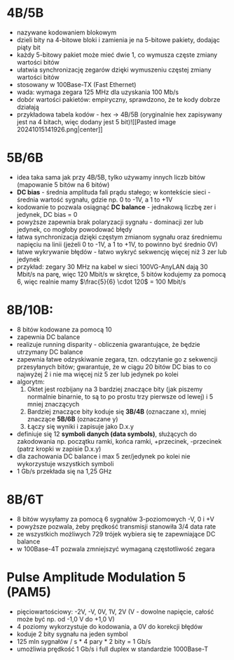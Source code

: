 
# 4B/5B
- nazywane kodowaniem blokowym
- dzieli bity na 4-bitowe bloki i zamienia je na 5-bitowe pakiety, dodając piąty bit
- każdy 5-bitowy pakiet może mieć dwie 1, co wymusza częste zmiany wartości bitów
- ułatwia synchronizację zegarów dzięki wymuszeniu częstej zmiany wartości bitów
- stosowany w 100Base-TX (Fast Ethernet)
- wada: wymaga zegara 125 MHz dla uzyskania 100 Mb/s
- dobór wartości pakietów: empiryczny, sprawdzono, że te kody dobrze działają
- przykładowa tabela kodów - hex $\rightarrow$ 4B/5B (oryginalnie hex zapisywany jest na 4 bitach, więc dodany jest 5 bit)![[Pasted image 20241015141926.png|center]]
# 5B/6B
- idea taka sama jak przy 4B/5B, tylko używamy innych liczb bitów (mapowanie 5 bitów na 6 bitów)
- **DC bias** - średnia amplituda fali prądu stałego; w kontekście sieci - średnia wartość sygnału, gdzie np. 0 to -1V, a 1 to +1V
- kodowanie to pozwala osiągnąć **DC balance** - jednakową liczbę zer i jedynek, DC bias = 0
- powyższe zapewnia brak polaryzacji sygnału - dominacji zer lub jedynek, co mogłoby powodować błędy
- łatwa synchronizacja dzięki częstym zmianom sygnału oraz średniemu napięciu na linii (jeżeli 0 to -1V, a 1 to +1V, to powinno być średnio 0V)
- łatwe wykrywanie błędów - łatwo wykryć sekwencję więcej niż 3 zer lub jedynek
- przykład: zegary 30 MHz na kabel w sieci 100VG-AnyLAN dają 30 Mbit/s na parę, więc 120 Mbit/s w skrętce, 5 bitów kodujemy za pomocą 6, więc realnie mamy  $\frac{5}{6} \cdot 120$ = 100 Mbit/s

# 8B/10B:
- 8 bitów kodowane za pomocą 10
- zapewnia DC balance
- realizuje running disparity - obliczenia gwarantujące, że będzie utrzymany DC balance
- zapewnia łatwe odzyskiwanie zegara, tzn. odczytanie go z sekwencji przesyłanych bitów; gwarantuje, że w ciągu 20 bitów DC bias to co najwyżej 2 i nie ma więcej niż 5 zer lub jedynek po kolei
- algorytm:
	1. Oktet jest rozbijany na 3 bardziej znaczące bity (jak piszemy normalnie binarnie, to są to po prostu trzy pierwsze od lewej) i 5 mniej znaczących
	2. Bardziej znaczące bity koduje się **3B/4B** (oznaczane x), mniej znaczące **5B/6B** (oznaczane y)
	3. Łączy się wyniki i zapisuje jako D.x.y
- definiuje się 12 **symboli danych (data symbols)**, służących do zakodowania np. początku ramki, końca ramki, +przecinek, -przecinek (patrz kropki w zapisie D.x.y)
- dla zachowania DC balance i max 5 zer/jedynek po kolei nie wykorzystuje wszystkich symboli
- 1 Gb/s przekłada się na 1,25 GHz

# 8B/6T
- 8 bitów wysyłamy za pomocą 6 sygnałów 3-poziomowych -V, 0 i +V
- powyższe pozwala, żeby prędkość transmisji stanowiła 3/4 data rate
- ze wszystkich możliwych 729 trójek wybiera się te zapewniające DC balance
- w 100Base-4T pozwala zmniejszyć wymaganą częstotliwość zegara

# Pulse Amplitude Modulation 5 (PAM5)
- pięciowartościowy: -2V, -V, 0V, 1V, 2V (V - dowolne napięcie, całość może być np. od -1,0 V do +1,0 V)
- 4 poziomy wykorzystuje do kodowania, a 0V do korekcji błędów
- koduje 2 bity sygnału na jeden symbol
- 125 mln sygnałów / s * 4 pary * 2 bity = 1 Gb/s
- umożliwia prędkość 1 Gb/s i full duplex w standardzie 1000Base-T


